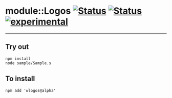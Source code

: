 
# module::Logos [![Status](https://circleci.com/gh/Wandalen/wLogos.svg?style=shield)](https://img.shields.io/circleci/build/github/Wandalen/wLogos?label=Test&logo=Test) [![Status](https://github.com/Wandalen/wLogos/workflows/Test/badge.svg)](https://github.com/Wandalen/wLogos/actions?query=workflow%3ATest) [![experimental](https://img.shields.io/badge/stability-experimental-orange.svg)](https://github.com/emersion/stability-badges#experimental)

___

## Try out
```
npm install
node sample/Sample.s
```

## To install
```
npm add 'wlogos@alpha'
```

